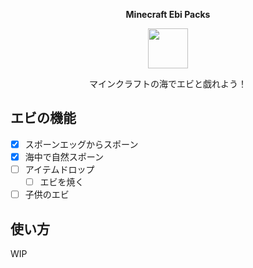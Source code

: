 <p align='center'><b>Minecraft Ebi Packs</b></p>
<p align='center'><img src="https://user-images.githubusercontent.com/100505058/158036300-c22283cb-f3e4-4be7-a3d7-9518c5b58858.png" width="64" /></p>
<p align='center'>マインクラフトの海でエビと戯れよう！</p>

## エビの機能

- [x] スポーンエッグからスポーン
- [x] 海中で自然スポーン
- [ ] アイテムドロップ
  - [ ] エビを焼く
- [ ] 子供のエビ

## 使い方

WIP


